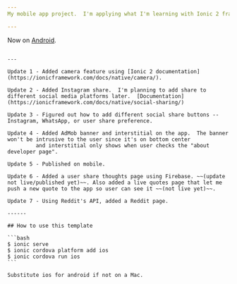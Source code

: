 ```yaml
---
My mobile app project.  I'm applying what I'm learning with Ionic 2 framework.  ~~NOT YET COMPLETE.~~ Maybe complete(?) :) <br /> 

---
```


Now on [Android](https://play.google.com/store/apps/details?id=com.nerdetitan.motivateme).
  ~~~Coming soon for iOS AppStore.~~~ And [App Store](https://itunes.apple.com/us/app/motivate-you/id1249320215?ls=1&mt=8)

---

Update 1 - Added camera feature using [Ionic 2 documentation](https://ionicframework.com/docs/native/camera/).

Update 2 - Added Instagram share.  I'm planning to add share to different social media platforms later.  [Documentation](https://ionicframework.com/docs/native/social-sharing/)

Update 3 - Figured out how to add different social share buttons -- Instagram, WhatsApp, or user share preference.

Update 4 - Added AdMob banner and interstitial on the app.  The banner won't be intrusive to the user since it's on bottom center
           and interstitial only shows when user checks the "about developer page".

Update 5 - Published on mobile. 

Update 6 - Added a user share thoughts page using Firebase. ~~(update not live/published yet)~~. Also added a live quotes page that let me push a new quote to the app so user can see it ~~(not live yet)~~.

Update 7 - Using Reddit's API, added a Reddit page.  

------

## How to use this template

```bash
$ ionic serve 
$ ionic cordova platform add ios
$ ionic cordova run ios
```

Substitute ios for android if not on a Mac.
